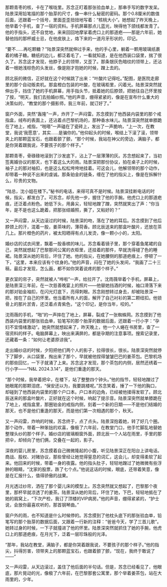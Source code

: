 那颗青枣的核，卡在了喉咙里。苏念正盯着那张验血单上，那串手写的数字发呆。陆景深用铅笔描的那个胎芽的尺寸，像一串什么秘密的密码。那个0.8厘米的数值后面，还跟着一个括号，里面歪歪扭扭地写着：“核桃大小”。她想起了昨天晚上，他举着个手机，查了一宿的资料。手机屏幕那点儿蓝光，映得他下颌线都发青了。他的手指头，还不自觉地，来来回回地摩挲着虎口上的那道疤——那是六年前，她替他挡的那杯威士忌，在他皮肤上，烙下来的一道月牙形状的，印记。

“要不……再吃颗糖？”陆景深突然就伸过手来，他的手心里，躺着一颗用玻璃纸裹着的橘子糖。糖纸的边儿，都泛着毛了，一看就知道，是在他西装口袋里，揣了很久了。苏念这才发现，他脖子上的领带，又歪了。那条银灰色暗纹的领带上，还沾着一根她浅棕色的头发丝，像是刚才抱她的时候，蹭上去的。

顾北辰的微信，正好就在这个时候跳了出来：“叶酸片记得吃。”配图，是医院走廊里的那个自动贩卖机。那盒橙白包装的叶酸，在玻璃柜里，闪着光。陆景深突然就伸出手，挡住了她的手机屏幕，用手指头节，抵着她的后脖颈，把她往自己怀里按了按，“明天，我们去拍婚纱照。”他的声音，绷得紧紧的，像是在宣布什么重大的决策似的，“教堂的那个摄影师，我三年前，就订好了。”

窗户外面，突然“轰隆”一声，炸开了一声闷雷。苏念摸到了他西装内袋里的那个戒指盒，绒布的表面上，还沾着点巴黎机场的，那种香水味儿。陆景深突然就单膝跪在了地上，戒指，“啪嗒”一声磕在了瓷砖上，发出了一声脆响，“上一次，在教堂，我说‘我愿意’，其实……是骗你的。”他仰起头的时候，喉结上下滚了滚，领带夹上的那颗蓝宝石，也跟着颤了颤，“那个时候，我站在神父的旁边，满脑子，都是你哭着跟我说，不要孩子的那个样子。”

那颗青枣，骨碌碌地滚到了沙发底下，沾上了一层薄薄的灰。苏念想起来了，当初签离婚协议的那天，也下着这么大的雨。陆景深把那份协议，拍在桌子上的时候，袖子上的那对袖扣，也是这么松松垮垮地挂着。可这会儿，他解领带的那个动作，却带着一种说不出来的虔诚。那条铂金的链条，缠在了他的指尖上，像是在拆解什么，珍贵的文物。

“陆总，沈小姐在楼下。”秘书的电话，来得可真不是时候。陆景深挂断电话的时候，指尖，都发白了。可苏念，却先他一步，握住了他的手腕。他虎口上的那道疤痕，还泛着点粉色。她低下头，用鼻尖，轻轻地蹭了蹭，突然就笑出了声：“你当年，是不是也这么跪着，把那张结婚照，撕了，又粘好的？”

又一声闷雷，从天边滚过的时候，陆景深的吻，落在了她的耳后。苏念摸到了他后脖颈上的汗，混着一股，姜茶味的，薄荷香。顾北辰送来的那盒叶酸片，还放在茶几上。那片橙色的药片，被太阳晒得有点儿发烫，像一颗小小的，太阳。

婚纱店的试衣间里，飘着一股香槟的味儿。苏念看着镜子里，那个穿着鱼尾裙的自己，突然就想起了巴黎那间公寓的衣柜里，还挂着的那件，早就洗得褪了色的睡裙。陆景深从她的背后，环住了她。他的指尖，在她腰侧的那道疤痕上，停顿了一下，“这里，本来应该有个纹身的。”他的声音，闷在了她的头发间，“我画了二十三稿，最后才发现，怎么画，都不如你哭着说疼的那个样子。”

更衣室的帘子，突然就被人“哗啦”一声，给拉开了。沈雨薇举着个手机，屏幕上，是陆景深三年前，在一次慈善晚宴上的照片——他替她挡酒的时候，袖口滑落下来的那对铂金袖扣，在闪光灯底下，亮得刺眼。苏念刚想转过身去，却被陆景深一把，按在了自己的怀里。他当着所有人的面，解开了自己衬衫的第二颗纽扣。他锁骨上的那片淤青，还泛着点青紫色，“这个印记，是你当年，咬的。”

沈雨薇的手机，“啪”的一声摔在了地上，屏幕，裂成了一张蜘蛛网。苏念摸到了他西装内袋里的那张验血单，铅笔写的那个胎芽的数据后面，还跟着一行小字：“孕妇不宜情绪激动”。她突然就想起来了，昨天晚上，他一个人蜷在书房里，查了一宿资料的样子。电脑屏幕上，映出来满屏的，都是孕期的注意事项。搜索记录里，还藏着一条：“如何让老婆原谅我”。

走出婚纱店的时候，夕阳把他们两个人的影子，拉得很长，很长。陆景深突然就停下了脚步，从口袋里，掏出来了那个，早就被他捏得皱皱巴巴的姜茶包。巴黎机场的那些回忆，一下子就涌了上来。苏念这才发现，那个茶包的内侧，居然还绣着一行小字——“N&L 2024.3.14”，是他们重逢的那天。

“那个时候，我举着把伞，在楼下，站了整整四个钟头。”他的指节，轻轻地蹭过了她眼尾的那颗泪痣，“保安还以为，我要跳楼呢。”苏念笑着，捶了一下他的胸口，却碰到了他西装内袋里的那个户口本。户口本的边角，已经被他揉得发软了。顾北辰送来的那盒叶酸片，正好就在这个时候，响起了提示音。陆景深突然就单膝跪在了地上，戒指盒里，那圈铂金的戒指内侧，刻着一个新的日期——不是他们结婚的那天，也不是他们重逢的那天，而是他们第一次相遇的那个，秋天。

又一声闷雷，炸响的时候，苏念终于，点了点头。陆景深抱着她，转了好几个圈。那个动作，带着一种笨拙的欢喜，像极了六年前，在教堂门口，他手忙脚乱地替她整理头纱的那个样子。婚纱店的玻璃橱窗外面，顾北辰一个人站在雨里，手里的那把伞，却倾向了他们俩，交叠在一起的，影子。

深夜的婴儿房里，苏念摸着自己微微隆起的小腹，听见陆景深正在阳台上讲电话。商战、股权、对赌协议，那些曾经让她觉得窒息的词汇，这会儿，却变得柔软了起来。他回来的时候，带着一身的夜露。他的指头肚子，轻轻地蹭过了她微微有些浮肿的眼睛，“沈家的股票，跌了七个点。”他说这话的时候，眼底，还带着笑意，像是在汇报什么，值得骄傲的战果。

月光透过纱帘，洒在了那个婴儿床的模型上。苏念突然就又想起了，巴黎那个夜里，那杯早就凉透了的姜茶。陆景深从她的背后，环住了她，下巴，轻轻地抵在了她的肩窝上，“下次产检，我订了顶楼的VIP病房。”他的声音，绷得紧紧的，“护士说，会放你最喜欢听的，那首钢琴曲。”

窗户外的雨，也不知道是什么时候停的。苏念摸到了他枕头底下的那张验血单，铅笔写的那个胎芽的数据后面，又跟着一行新的注释：“爸爸今天，学了三首儿歌”。她转过身的时候，一下子就撞进了他的怀里。陆景深突然就抓住了她的手腕，他虎口上的那道疤痕，在月光下，泛着一层珍珠般的光泽。

“那年，我站在教堂，满脑子，都是你哭着跟我说，不要孩子的那个样子。”他的指尖，抖得厉害，领带夹上的那颗蓝宝石，也跟着颤了颤，“现在，我终于敢说了——”

又一声闷雷，从天边滚过，盖住了他后面的半句话。但是，苏念已经看见了，他眼底，那片晃动的光，像极了六年前，在巴黎那套公寓里，那个举着姜茶包，站在大雨里的，少年。

